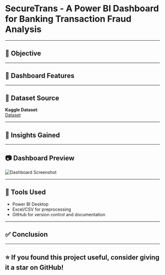 # SecureTrans - A Power BI Dashboard for Banking Transaction Fraud Analysis

---

## 🎯 Objective

---

## 📌 Dashboard Features

---

## 📂 Dataset Source

**Kaggle Dataset**:  
[Dataset]()

---
## 🧠 Insights Gained

---

## 📷 Dashboard Preview

![Dashboard Screenshot]()

---

## 🔧 Tools Used

- Power BI Desktop
- Excel/CSV for preprocessing
- GitHub for version control and documentation

---

## ✅ Conclusion

---

  ## ⭐️ If you found this project useful, consider giving it a star on GitHub!
